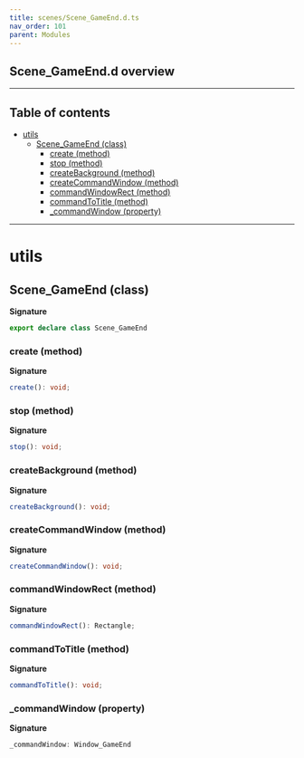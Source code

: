 ```yaml
---
title: scenes/Scene_GameEnd.d.ts
nav_order: 101
parent: Modules
---
```


## Scene_GameEnd.d overview

---

<h2 class="text-delta">Table of contents</h2>

- [utils](#utils)
  - [Scene_GameEnd (class)](#scene_gameend-class)
    - [create (method)](#create-method)
    - [stop (method)](#stop-method)
    - [createBackground (method)](#createbackground-method)
    - [createCommandWindow (method)](#createcommandwindow-method)
    - [commandWindowRect (method)](#commandwindowrect-method)
    - [commandToTitle (method)](#commandtotitle-method)
    - [\_commandWindow (property)](#_commandwindow-property)

---

# utils

## Scene_GameEnd (class)

**Signature**

```ts
export declare class Scene_GameEnd
```

### create (method)

**Signature**

```ts
create(): void;
```

### stop (method)

**Signature**

```ts
stop(): void;
```

### createBackground (method)

**Signature**

```ts
createBackground(): void;
```

### createCommandWindow (method)

**Signature**

```ts
createCommandWindow(): void;
```

### commandWindowRect (method)

**Signature**

```ts
commandWindowRect(): Rectangle;
```

### commandToTitle (method)

**Signature**

```ts
commandToTitle(): void;
```

### \_commandWindow (property)

**Signature**

```ts
_commandWindow: Window_GameEnd
```

